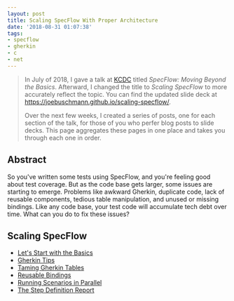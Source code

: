 ```yaml
---
layout: post
title: Scaling SpecFlow With Proper Architecture
date: '2018-08-31 01:07:38'
tags:
- specflow
- gherkin
- c
- net
---
```


> In July of 2018, I gave a talk at [KCDC](http://www.kcdc.info/) titled *SpecFlow: Moving Beyond the Basics*. Afterward, I changed the title to *Scaling SpecFlow* to more accurately reflect the topic. You can find the updated slide deck at https://joebuschmann.github.io/scaling-specflow/.
> 
> Over the next few weeks, I created a series of posts, one for each section of the talk, for those of you who perfer blog posts to slide decks. This page aggregates these pages in one place and takes you through each one in order.

## Abstract

So you've written some tests using SpecFlow, and you're feeling good about test coverage. But as the code base gets larger, some issues are starting to emerge. Problems like awkward Gherkin, duplicate code, lack of reusable components, tedious table manipulation, and unused or missing bindings. Like any code base, your test code will accumulate tech debt over time. What can you do to fix these issues?

## Scaling SpecFlow

* [Let's Start with the Basics](https://joebuschmann.com/specflow-basics/)
* [Gherkin Tips](https://joebuschmann.com/gherkin-tips/)
* [Taming Gherkin Tables](https://joebuschmann.com/working-effectively-with-specflow-tables/)
* [Reusable Bindings](https://joebuschmann.com/reusable-bindings-in-specflow/)
* [Running Scenarios in Parallel](https://joebuschmann.com/running-specflow-scenarios-in-parallel/)
* [The Step Definition Report](https://joebuschmann.com/specflow-step-definition-report/)